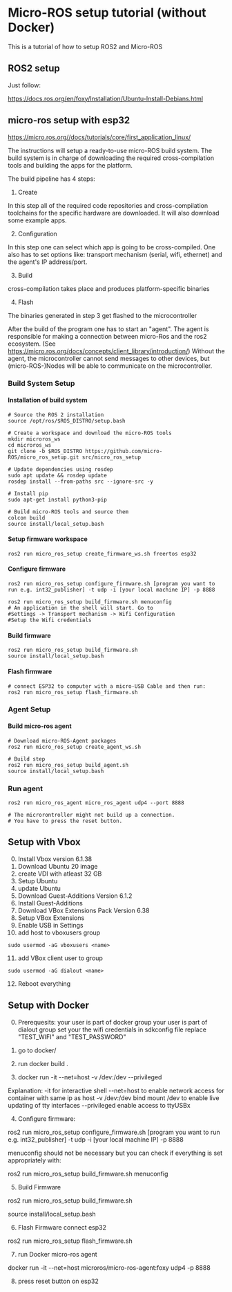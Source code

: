 # Micro-ROS setup tutorial (without Docker)

This is a tutorial of how to setup ROS2 and Micro-ROS

## ROS2 setup
Just follow:

https://docs.ros.org/en/foxy/Installation/Ubuntu-Install-Debians.html

## micro-ros setup with esp32

https://micro.ros.org//docs/tutorials/core/first_application_linux/

The instructions will setup a ready-to-use micro-ROS build system. The build system is in charge of downloading the required cross-compilation tools and building the apps for the platform.


The build pipeline has 4 steps:

1. Create

In this step all of the required code repositories and cross-compilation toolchains for the specific hardware are downloaded. It will also download some example apps.

2. Configuration

In this step one can select which app is going to be cross-compiled.
One also has to set options like: transport mechanism (serial, wifi, ethernet) and the agent's IP address/port.

3. Build

cross-compilation takes place and produces platform-specific binaries

4. Flash

The binaries generated in step 3 get flashed to the microcontroller

After the build of the program one has to start an "agent". The agent is responsible for making a connection between micro-Ros and the ros2 ecosystem. (See https://micro.ros.org/docs/concepts/client_library/introduction/)
Without the agent, the microcontroller cannot send messages to other devices, but (micro-ROS-)Nodes will be able to communicate on the microcontroller.

### Build System Setup
#### Installation of build system
```
# Source the ROS 2 installation
source /opt/ros/$ROS_DISTRO/setup.bash

# Create a workspace and download the micro-ROS tools
mkdir microros_ws
cd microros_ws
git clone -b $ROS_DISTRO https://github.com/micro-ROS/micro_ros_setup.git src/micro_ros_setup

# Update dependencies using rosdep
sudo apt update && rosdep update
rosdep install --from-paths src --ignore-src -y

# Install pip
sudo apt-get install python3-pip

# Build micro-ROS tools and source them
colcon build
source install/local_setup.bash
```

#### Setup firmware workspace

```
ros2 run micro_ros_setup create_firmware_ws.sh freertos esp32
```

#### Configure firmware

```
ros2 run micro_ros_setup configure_firmware.sh [program you want to run e.g. int32_publisher] -t udp -i [your local machine IP] -p 8888

ros2 run micro_ros_setup build_firmware.sh menuconfig
# An application in the shell will start. Go to
#Settings -> Transport mechanism -> Wifi Configuration
#Setup the Wifi credentials

```

#### Build firmware
```
ros2 run micro_ros_setup build_firmware.sh
source install/local_setup.bash
```

#### Flash firmware
```
# connect ESP32 to computer with a micro-USB Cable and then run:
ros2 run micro_ros_setup flash_firmware.sh
```



### Agent Setup

#### Build micro-ros agent
```
# Download micro-ROS-Agent packages
ros2 run micro_ros_setup create_agent_ws.sh

# Build step
ros2 run micro_ros_setup build_agent.sh
source install/local_setup.bash
```

### Run agent

```
ros2 run micro_ros_agent micro_ros_agent udp4 --port 8888

# The microrontroller might not build up a connection.
# You have to press the reset button.
```

## Setup with Vbox
0. Install Vbox version 6.1.38
1. Download Ubuntu 20 image
2. create VDI with atleast 32 GB
3. Setup Ubuntu
4. update Ubuntu
5. Download Guest-Additions Version 6.1.2
6. Install Guest-Additions
7. Download VBox Extensions Pack Version 6.38
8. Setup VBox Extensions
9. Enable USB in Settings
10. add host to vboxusers group
```
sudo usermod -aG vboxusers <name>
```
11. add VBox client user to group
```
sudo usermod -aG dialout <name>
```
12. Reboot everything



## Setup with Docker
0. Prerequesits:
your user is part of docker group
your user is part of dialout group
set your the wifi credentials in sdkconfig file
replace "TEST_WIFI" and "TEST_PASSWORD"


1. go to docker/

2. run docker build .

3. docker run -it --net=host -v /dev:/dev --privileged <image-name>

Explanation: 
-it             for interactive shell
--net=host      to enable network access for container with same ip as host
-v /dev:/dev    bind mount /dev to enable live updating of tty interfaces
--privileged    enable access to ttyUSBx

4. Configure firmware:

ros2 run micro_ros_setup configure_firmware.sh [program you want to run e.g. int32_publisher] -t udp -i [your local machine IP] -p 8888

menuconfig should not be necessary but you can check if everything is set appropriately with:

ros2 run micro_ros_setup build_firmware.sh menuconfig


5. Build Firmware

ros2 run micro_ros_setup build_firmware.sh

source install/local_setup.bash

6. Flash Firmware
connect esp32

ros2 run micro_ros_setup flash_firmware.sh

7. run Docker micro-ros agent

docker run -it --net=host microros/micro-ros-agent:foxy udp4 -p 8888

8. press reset button on esp32
